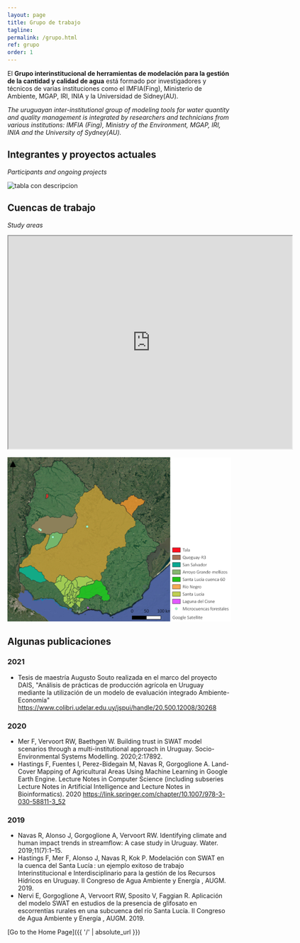 ```yaml
---
layout: page
title: Grupo de trabajo
tagline: 
permalink: /grupo.html
ref: grupo
order: 1
---
```


El **Grupo interinstitucional de herramientas de modelación para la gestión de la cantidad y calidad de agua** está formado por investigadores y técnicos de varias instituciones como el IMFIA(Fing), Ministerio de Ambiente, MGAP, IRI, INIA y la Universidad de Sídney(AU). 

*The uruguayan inter-institutional group of modeling tools for water quantity and quality management is integrated by researchers and technicians from various institutions: IMFIA (Fing), Ministry of the Environment, MGAP, IRI, INIA and the University of Sydney(AU).*


## Integrantes y proyectos actuales
*Participants and ongoing projects*

![tabla con descripcion](/images/tablagrupo.png)


## Cuencas de trabajo
*Study areas*
<iframe src="https://www.google.com/maps/d/embed?mid=1jTGm_pWRdT82VPn9SLQtI59LiLpwhyA0&hl=es-419&ehbc=2E312F" width="640" height="480"></iframe>

![mapa](/images/gmicmapa.png)

## Algunas publicaciones 

### 2021
* Tesis de maestría Augusto Souto realizada en el marco del proyecto DAIS, "Análisis de prácticas de producción agrícola en Uruguay mediante la utilización de un modelo de evaluación integrado Ambiente-Economía" https://www.colibri.udelar.edu.uy/jspui/handle/20.500.12008/30268

### 2020
* Mer F, Vervoort RW, Baethgen W. Building trust in SWAT model scenarios through a multi-institutional approach in Uruguay. Socio-Environmental Systems Modelling. 2020;2:17892.
* Hastings F, Fuentes I, Perez-Bidegain M, Navas R, Gorgoglione A. Land-Cover Mapping of Agricultural Areas Using Machine Learning in Google Earth Engine. Lecture Notes in Computer Science (including subseries Lecture Notes in Artificial Intelligence and Lecture Notes in Bioinformatics). 2020 https://link.springer.com/chapter/10.1007/978-3-030-58811-3_52

### 2019 
* Navas R, Alonso J, Gorgoglione A, Vervoort RW. Identifying climate and human impact trends in streamflow: A case study in Uruguay. Water. 2019;11(7):1–15.
* Hastings F, Mer F, Alonso J, Navas R, Kok P. Modelación con SWAT en la cuenca del Santa Lucía : un ejemplo exitoso de trabajo Interinstitucional e Interdisciplinario para la gestión de los Recursos Hídricos en Uruguay. II Congreso de Agua Ambiente y Energía , AUGM. 2019.
* Nervi E, Gorgoglione A, Vervoort RW, Sposito V, Faggian R. Aplicación del modelo SWAT en estudios de la presencia de glifosato en escorrentías rurales en una subcuenca del río Santa Lucía. II Congreso de Agua Ambiente y Energía , AUGM. 2019.





[Go to the Home Page]({{ '/' | absolute_url }})
